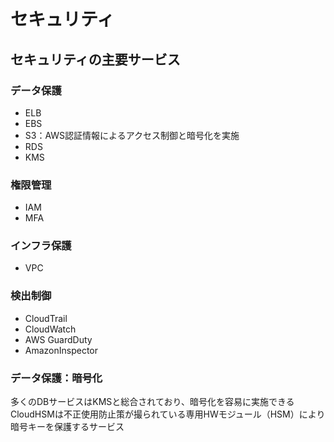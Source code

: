 # セキュリティ

## セキュリティの主要サービス
### データ保護
- ELB
- EBS
- S3：AWS認証情報によるアクセス制御と暗号化を実施
- RDS
- KMS
### 権限管理
- IAM
- MFA
### インフラ保護
- VPC
### 検出制御
- CloudTrail
- CloudWatch
- AWS GuardDuty
- AmazonInspector

### データ保護：暗号化
多くのDBサービスはKMSと総合されており、暗号化を容易に実施できる
CloudHSMは不正使用防止策が撮られている専用HWモジュール（HSM）により暗号キーを保護するサービス
